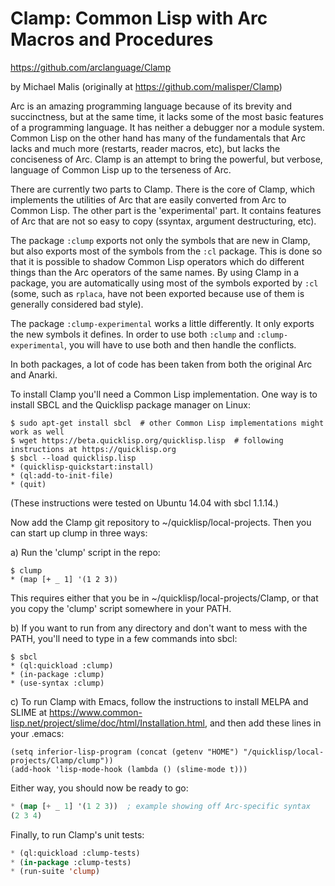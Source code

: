 Clamp: Common Lisp with Arc Macros and Procedures
====
https://github.com/arclanguage/Clamp

by Michael Malis (originally at https://github.com/malisper/Clamp)

Arc is an amazing programming language because of its brevity and succinctness,
but at the same time, it lacks some of the most basic features of a programming
language. It has neither a debugger nor a module system. Common Lisp on the
other hand has many of the fundamentals that Arc lacks and much more (restarts,
reader macros, etc), but lacks the conciseness of Arc. Clamp is an attempt to
bring the powerful, but verbose, language of Common Lisp up to the terseness
of Arc.

There are currently two parts to Clamp. There is the core of Clamp, which
implements the utilities of Arc that are easily converted from Arc to Common
Lisp. The other part is the 'experimental' part. It contains features of Arc
that are not so easy to copy (ssyntax, argument destructuring, etc).

The package `:clump` exports not only the symbols that are new in Clamp, but
also exports most of the symbols from the `:cl` package. This is done so that
it is possible to shadow Common Lisp operators which do different things than
the Arc operators of the same names. By using Clamp in a package, you are
automatically using most of the symbols exported by `:cl` (some, such as
`rplaca`, have not been exported because use of them is generally considered
bad style).

The package `:clump-experimental` works a little differently. It only exports
the new symbols it defines. In order to use both `:clump` and `:clump-experimental`,
you will have to use both and then handle the conflicts.

In both packages, a lot of code has been taken from both the original Arc and
Anarki.

To install Clamp you'll need a Common Lisp implementation. One way is to
install SBCL and the Quicklisp package manager on Linux:

  ```shell
  $ sudo apt-get install sbcl  # other Common Lisp implementations might work as well
  $ wget https://beta.quicklisp.org/quicklisp.lisp  # following instructions at https://quicklisp.org
  $ sbcl --load quicklisp.lisp
  * (quicklisp-quickstart:install)
  * (ql:add-to-init-file)
  * (quit)
  ```

(These instructions were tested on Ubuntu 14.04 with sbcl 1.1.14.)

Now add the Clamp git repository to ~/quicklisp/local-projects. Then you can
start up clump in three ways:

a) Run the 'clump' script in the repo:

  ```
  $ clump
  * (map [+ _ 1] '(1 2 3))
  ```

This requires either that you be in ~/quicklisp/local-projects/Clamp, or that
you copy the 'clump' script somewhere in your PATH.

b) If you want to run from any directory and don't want to mess with the PATH,
you'll need to type in a few commands into sbcl: 

  ```
  $ sbcl
  * (ql:quickload :clump)
  * (in-package :clump)
  * (use-syntax :clump)
  ```

c) To run Clamp with Emacs, follow the instructions to install MELPA and SLIME
at https://www.common-lisp.net/project/slime/doc/html/Installation.html, and
then add these lines in your .emacs:

  ```
  (setq inferior-lisp-program (concat (getenv "HOME") "/quicklisp/local-projects/Clamp/clump"))
  (add-hook 'lisp-mode-hook (lambda () (slime-mode t)))
  ```

Either way, you should now be ready to go:

  ``` lisp
  * (map [+ _ 1] '(1 2 3))  ; example showing off Arc-specific syntax
  (2 3 4)
  ```

Finally, to run Clamp's unit tests:

  ``` lisp
  * (ql:quickload :clump-tests)
  * (in-package :clump-tests)
  * (run-suite 'clump)
  ```
